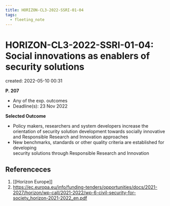 ```yaml
---
title: HORIZON-CL3-2022-SSRI-01-04
tags:
  - fleeting_note
---
```


# HORIZON-CL3-2022-SSRI-01-04: Social innovations as enablers of security solutions 
created: 2022-05-10 00:31

**P. 207**
* Any of the exp. outcomes
* Deadline(s): 23 Nov 2022

**Selected Outcome**
* Policy makers, researchers and system developers increase the orientation of security solution development towards socially innovative and Responsible Research and Innovation approaches
* New benchmarks, standards or other quality criteria are established for developing  
security solutions through Responsible Research and Innovation

## Referenceces
1. [[Horizon Europe]]
2. https://ec.europa.eu/info/funding-tenders/opportunities/docs/2021-2027/horizon/wp-call/2021-2022/wp-6-civil-security-for-society_horizon-2021-2022_en.pdf
